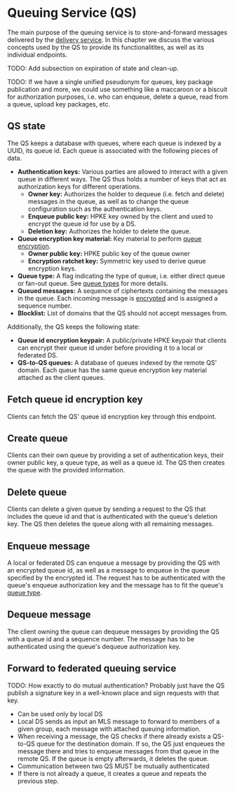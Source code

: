 # Queuing Service (QS)

The main purpose of the queuing service is to store-and-forward messages delivered by the [delivery service](./delivery_service.md). In this chapter we discuss the various concepts used by the QS to provide its functionalitites, as well as its individual endpoints.

TODO: Add subsection on expiration of state and clean-up.

TODO: If we have a single unified pseudonym for queues, key package publication and more, we could use something like a maccaroon or a biscuit for authorization purposes, i.e. who can enqueue, delete a queue, read from a queue, upload key packages, etc.

## QS state

The QS keeps a database with queues, where each queue is indexed by a UUID, its queue id. Each queue is associated with the following pieces of data.

* **Authentication keys:** Various parties are allowed to interact with a given queue in different ways. The QS thus holds a number of keys that act as authorization keys for different operations.
  * **Owner key:** Authorizes the holder to dequeue (i.e. fetch and delete) messages in the queue, as well as to change the queue configuration such as the authentication keys.
  * **Enqueue public key:** HPKE key owned by the client and used to encrypt the queue id for use by a DS.
  * **Deletion key:** Authorizes the holder to delete the queue.
* **Queue encryption key material:** Key material to perform [queue encryption](./queuing_service/queue_encryption.md).
  * **Owner public key:** HPKE public key of the queue owner
  * **Encryption ratchet key:** Symmetric key used to derive queue encryption keys.
* **Queue type:** A flag indicating the type of queue, i.e. either direct queue or fan-out queue. See [queue types](./queuing_service/queue_types.md) for more details.
* **Queued messages:** A sequence of ciphertexts containing the messages in the queue. Each incoming message is [encrypted](./queuing_service/queue_encryption.md) and is assigned a sequence number.
* **Blocklist:** List of domains that the QS should not accept messages from.

Additionally, the QS keeps the following state:

* **Queue id encryption keypair:** A public/private HPKE keypair that clients can encrypt their queue id under before providing it to a local or federated DS.
* **QS-to-QS queues:** A database of queues indexed by the remote QS' domain. Each queue has the same queue encryption key material attached as the client queues.

## Fetch queue id encryption key

Clients can fetch the QS' queue id encryption key through this endpoint.

## Create queue

Clients can their own queue by providing a set of authentication keys, their owner public key, a queue type, as well as a queue id. The QS then creates the queue with the provided information.

## Delete queue

Clients can delete a given queue by sending a request to the QS that includes the queue id and that is authenticated with the queue's deletion key. The QS then deletes the queue along with all remaining messages.

## Enqueue message

A local or federated DS can enqueue a message by providing the QS with an encrypted queue id, as well as a message to enqueue in the queue specified by the encrypted id. The request has to be authenticated with the queue's enqueue authorization key and the message has to fit the queue's [queue type](./queuing_service/queue_types.md).

## Dequeue message

The client owning the queue can dequeue messages by providing the QS with a queue id and a sequence number. The message has to be authenticated using the queue's dequeue authorization key.

## Forward to federated queuing service

TODO: How exactly to do mutual authentication? Probably just have the QS publish a signature key in a well-known place and sign requests with that key.

* Can be used only by local DS
* Local DS sends as input an MLS message to forward to members of a given group, each message with attached queuing information.
* When receiving a message, the QS checks if there already exists a QS-to-QS queue for the destination domain. If so, the QS just enqueues the message there and tries to enqueue messages from that queue in the remote QS. If the queue is empty afterwards, it deletes the queue.
* Communication between two QS MUST be mutually authenticated
* If there is not already a queue, it creates a queue and repeats the previous step.